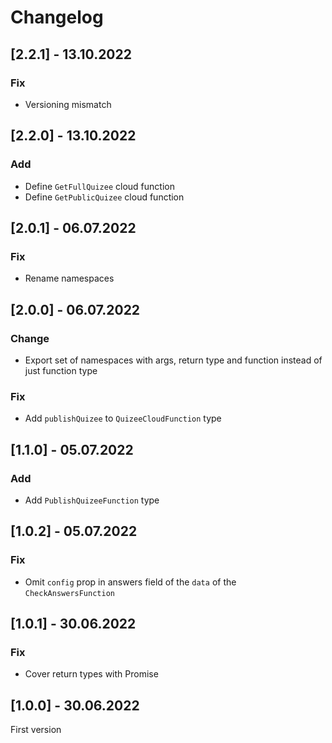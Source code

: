 # Changelog

## [2.2.1] - 13.10.2022

### Fix

- Versioning mismatch

## [2.2.0] - 13.10.2022

### Add

- Define `GetFullQuizee` cloud function
- Define `GetPublicQuizee` cloud function

## [2.0.1] - 06.07.2022

### Fix

- Rename namespaces

## [2.0.0] - 06.07.2022

### Change

- Export set of namespaces with args, return type and function instead of just function type

### Fix

- Add `publishQuizee` to `QuizeeCloudFunction` type

## [1.1.0] - 05.07.2022

### Add

- Add `PublishQuizeeFunction` type

## [1.0.2] - 05.07.2022

### Fix

- Omit `config` prop in answers field of the `data` of the `CheckAnswersFunction`

## [1.0.1] - 30.06.2022

### Fix

- Cover return types with Promise

## [1.0.0] - 30.06.2022

First version
